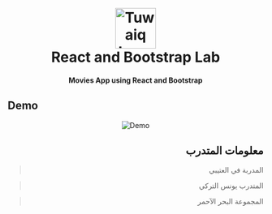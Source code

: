 <h1 align="center">
  <br>
  <a href="https://safcsp.org.sa/en.html" target="_blank">
  <img src="https://raw.githubusercontent.com/tuwaiq-dotnet/json-parser-team-yaai/main/logo.png" alt="Tuwaiq Logo" width="80"></img></a>
  <br>
  React and Bootstrap Lab
  <br>
</h1>
<h4 align="center">Movies App using React and Bootstrap</h4>

## Demo

<p align="center">
  <img alt="Demo" src="https://raw.githubusercontent.com/YounesAlturkey/react-movieslist/main/demo.png">
</p>

<div align="right">

## معلومات المتدرب

> المدربة في العتيبي

> المتدرب يونس التركي

> المجموعة البحر الآحمر

</div>
